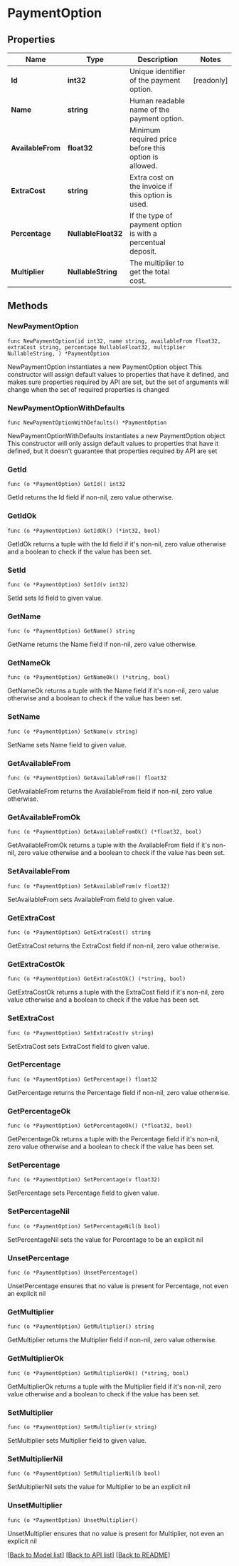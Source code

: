 # PaymentOption

## Properties

Name | Type | Description | Notes
------------ | ------------- | ------------- | -------------
**Id** | **int32** | Unique identifier of the payment option. | [readonly] 
**Name** | **string** | Human readable name of the payment option. | 
**AvailableFrom** | **float32** | Minimum required price before this option is allowed. | 
**ExtraCost** | **string** | Extra cost on the invoice if this option is used. | 
**Percentage** | **NullableFloat32** | If the type of payment option is with a percentual deposit. | 
**Multiplier** | **NullableString** | The multiplier to get the total cost. | 

## Methods

### NewPaymentOption

`func NewPaymentOption(id int32, name string, availableFrom float32, extraCost string, percentage NullableFloat32, multiplier NullableString, ) *PaymentOption`

NewPaymentOption instantiates a new PaymentOption object
This constructor will assign default values to properties that have it defined,
and makes sure properties required by API are set, but the set of arguments
will change when the set of required properties is changed

### NewPaymentOptionWithDefaults

`func NewPaymentOptionWithDefaults() *PaymentOption`

NewPaymentOptionWithDefaults instantiates a new PaymentOption object
This constructor will only assign default values to properties that have it defined,
but it doesn't guarantee that properties required by API are set

### GetId

`func (o *PaymentOption) GetId() int32`

GetId returns the Id field if non-nil, zero value otherwise.

### GetIdOk

`func (o *PaymentOption) GetIdOk() (*int32, bool)`

GetIdOk returns a tuple with the Id field if it's non-nil, zero value otherwise
and a boolean to check if the value has been set.

### SetId

`func (o *PaymentOption) SetId(v int32)`

SetId sets Id field to given value.


### GetName

`func (o *PaymentOption) GetName() string`

GetName returns the Name field if non-nil, zero value otherwise.

### GetNameOk

`func (o *PaymentOption) GetNameOk() (*string, bool)`

GetNameOk returns a tuple with the Name field if it's non-nil, zero value otherwise
and a boolean to check if the value has been set.

### SetName

`func (o *PaymentOption) SetName(v string)`

SetName sets Name field to given value.


### GetAvailableFrom

`func (o *PaymentOption) GetAvailableFrom() float32`

GetAvailableFrom returns the AvailableFrom field if non-nil, zero value otherwise.

### GetAvailableFromOk

`func (o *PaymentOption) GetAvailableFromOk() (*float32, bool)`

GetAvailableFromOk returns a tuple with the AvailableFrom field if it's non-nil, zero value otherwise
and a boolean to check if the value has been set.

### SetAvailableFrom

`func (o *PaymentOption) SetAvailableFrom(v float32)`

SetAvailableFrom sets AvailableFrom field to given value.


### GetExtraCost

`func (o *PaymentOption) GetExtraCost() string`

GetExtraCost returns the ExtraCost field if non-nil, zero value otherwise.

### GetExtraCostOk

`func (o *PaymentOption) GetExtraCostOk() (*string, bool)`

GetExtraCostOk returns a tuple with the ExtraCost field if it's non-nil, zero value otherwise
and a boolean to check if the value has been set.

### SetExtraCost

`func (o *PaymentOption) SetExtraCost(v string)`

SetExtraCost sets ExtraCost field to given value.


### GetPercentage

`func (o *PaymentOption) GetPercentage() float32`

GetPercentage returns the Percentage field if non-nil, zero value otherwise.

### GetPercentageOk

`func (o *PaymentOption) GetPercentageOk() (*float32, bool)`

GetPercentageOk returns a tuple with the Percentage field if it's non-nil, zero value otherwise
and a boolean to check if the value has been set.

### SetPercentage

`func (o *PaymentOption) SetPercentage(v float32)`

SetPercentage sets Percentage field to given value.


### SetPercentageNil

`func (o *PaymentOption) SetPercentageNil(b bool)`

 SetPercentageNil sets the value for Percentage to be an explicit nil

### UnsetPercentage
`func (o *PaymentOption) UnsetPercentage()`

UnsetPercentage ensures that no value is present for Percentage, not even an explicit nil
### GetMultiplier

`func (o *PaymentOption) GetMultiplier() string`

GetMultiplier returns the Multiplier field if non-nil, zero value otherwise.

### GetMultiplierOk

`func (o *PaymentOption) GetMultiplierOk() (*string, bool)`

GetMultiplierOk returns a tuple with the Multiplier field if it's non-nil, zero value otherwise
and a boolean to check if the value has been set.

### SetMultiplier

`func (o *PaymentOption) SetMultiplier(v string)`

SetMultiplier sets Multiplier field to given value.


### SetMultiplierNil

`func (o *PaymentOption) SetMultiplierNil(b bool)`

 SetMultiplierNil sets the value for Multiplier to be an explicit nil

### UnsetMultiplier
`func (o *PaymentOption) UnsetMultiplier()`

UnsetMultiplier ensures that no value is present for Multiplier, not even an explicit nil

[[Back to Model list]](../README.md#documentation-for-models) [[Back to API list]](../README.md#documentation-for-api-endpoints) [[Back to README]](../README.md)


